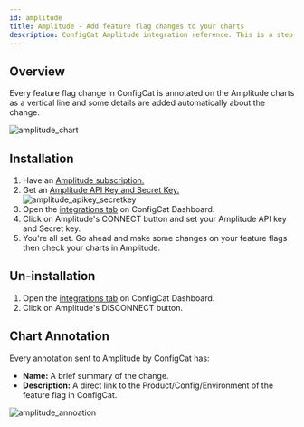 ```yaml
---
id: amplitude
title: Amplitude - Add feature flag changes to your charts
description: ConfigCat Amplitude integration reference. This is a step-by-step guide on how to use feature flags in your Amplitude project.
---
```


## Overview

Every feature flag change in ConfigCat is annotated on the Amplitude charts as a vertical line and some details are added automatically about the change.

<img src="/docs/assets/amplitude_chart.png" className="zoomable" alt="amplitude_chart" />

## Installation

1. Have an <a href="https://www.amplitude.com/" target="_blank">Amplitude subscription.</a>
2. Get an <a href="https://help.amplitude.com/hc/en-us/articles/360035522372#h_52731f6f-5c45-4c28-b1e1-5c0074f83ee5" target="_blank">Amplitude API Key and Secret Key.</a>
   <img src="/docs/assets/amplitude_apikey_secretkey.png" className="zoomable" alt="amplitude_apikey_secretkey" />
3. Open the <a href="https://app.configcat.com/product/integrations" target="_blank">integrations tab</a> on ConfigCat Dashboard.
4. Click on Amplitude's CONNECT button and set your Amplitude API key and Secret key.
5. You're all set. Go ahead and make some changes on your feature flags then check your charts in Amplitude.

## Un-installation

1. Open the <a href="https://app.configcat.com/product/integrations" target="_blank">integrations tab</a> on ConfigCat Dashboard.
2. Click on Amplitude's DISCONNECT button.

## Chart Annotation

Every annotation sent to Amplitude by ConfigCat has:

- **Name:** A brief summary of the change.
- **Description:** A direct link to the Product/Config/Environment of the feature flag in ConfigCat.

<img src="/docs/assets/amplitude_annotation.png" className="zoomable" alt="amplitude_annoation" />
